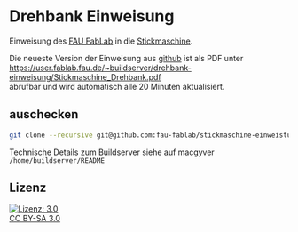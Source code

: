 Drehbank Einweisung
===================

Einweisung des [FAU FabLab](https://fablab.fau.de) in die [Stickmaschine](https://fablab.fau.de/tool/stickmaschine-einweisung).

Die neueste Version der Einweisung aus [github](https://github.com/fau-fablab/stickmaschine-einweisung) ist als PDF unter
https://user.fablab.fau.de/~buildserver/drehbank-einweisung/Stickmaschine_Drehbank.pdf                                                                          
abrufbar und wird automatisch alle 20 Minuten aktualisiert.                                                                                                  
                                                                                                                                                             
auschecken                                                                                                                                                   
----------                                                                                                                                                   

```bash
git clone --recursive git@github.com:fau-fablab/stickmaschine-einweistung.git
```

Technische Details zum Buildserver siehe auf macgyver `/home/buildserver/README`

Lizenz
------

[![Lizenz: 3.0](https://licensebuttons.net/l/by-sa/3.0/de/88x31.png)</br>CC BY-SA 3.0](https://creativecommons.org/licenses/by-sa/3.0/)
